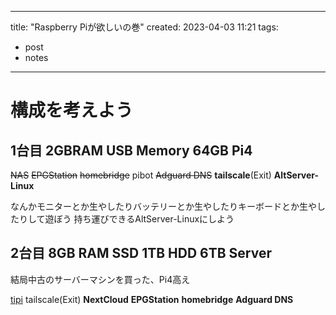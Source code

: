 
---
title: "Raspberry Piが欲しいの巻"
created: 2023-04-03 11:21
tags:
- post
- notes
---

# 構成を考えよう

## 1台目 2GBRAM USB Memory 64GB Pi4

~~NAS~~
~~EPGStation~~
~~homebridge~~
pibot
~~Adguard DNS~~
**tailscale**(Exit)
**AltServer-Linux**

なんかモニターとか生やしたりバッテリーとか生やしたりキーボードとか生やしたりして遊ぼう
持ち運びできるAltServer-Linuxにしよう

## 2台目 8GB RAM SSD 1TB HDD 6TB Server
結局中古のサーバーマシンを買った、Pi4高え

[tipi](https://github.com/meienberger/runtipi)
tailscale(Exit)
**NextCloud**
**EPGStation**
**homebridge**
**Adguard DNS**